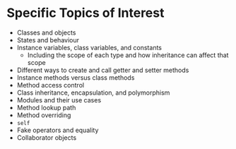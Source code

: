 # Specific Topics of Interest
- Classes and objects
- States and behaviour
- Instance variables, class variables, and constants
  - Including the scope of each type and how inheritance can affect that scope
- Different ways to create and call getter and setter methods
- Instance methods versus class methods
- Method access control
- Class inheritance, encapsulation, and polymorphism
- Modules and their use cases
- Method lookup path
- Method overriding
- `self`
- Fake operators and equality
- Collaborator objects